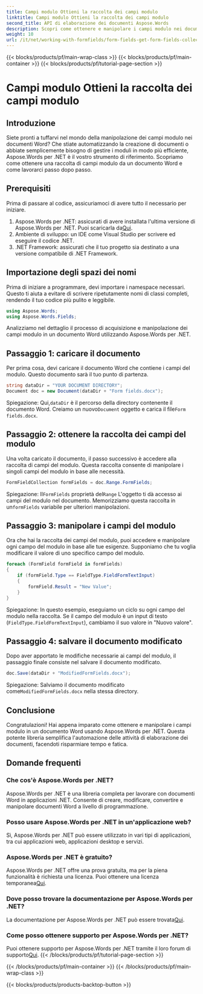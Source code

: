 ```yaml
---
title: Campi modulo Ottieni la raccolta dei campi modulo
linktitle: Campi modulo Ottieni la raccolta dei campi modulo
second_title: API di elaborazione dei documenti Aspose.Words
description: Scopri come ottenere e manipolare i campi modulo nei documenti Word utilizzando Aspose.Words per .NET con la nostra guida completa passo dopo passo.
weight: 10
url: /it/net/working-with-formfields/form-fields-get-form-fields-collection/
---
```


{{< blocks/products/pf/main-wrap-class >}}
{{< blocks/products/pf/main-container >}}
{{< blocks/products/pf/tutorial-page-section >}}

# Campi modulo Ottieni la raccolta dei campi modulo

## Introduzione

Siete pronti a tuffarvi nel mondo della manipolazione dei campi modulo nei documenti Word? Che stiate automatizzando la creazione di documenti o abbiate semplicemente bisogno di gestire i moduli in modo più efficiente, Aspose.Words per .NET è il vostro strumento di riferimento. Scopriamo come ottenere una raccolta di campi modulo da un documento Word e come lavorarci passo dopo passo.

## Prerequisiti

Prima di passare al codice, assicuriamoci di avere tutto il necessario per iniziare.

1.  Aspose.Words per .NET: assicurati di avere installata l'ultima versione di Aspose.Words per .NET. Puoi scaricarla da[Qui](https://releases.aspose.com/words/net/).
2. Ambiente di sviluppo: un IDE come Visual Studio per scrivere ed eseguire il codice .NET.
3. .NET Framework: assicurati che il tuo progetto sia destinato a una versione compatibile di .NET Framework.

## Importazione degli spazi dei nomi

Prima di iniziare a programmare, devi importare i namespace necessari. Questo ti aiuta a evitare di scrivere ripetutamente nomi di classi completi, rendendo il tuo codice più pulito e leggibile.

```csharp
using Aspose.Words;
using Aspose.Words.Fields;
```

Analizziamo nel dettaglio il processo di acquisizione e manipolazione dei campi modulo in un documento Word utilizzando Aspose.Words per .NET.

## Passaggio 1: caricare il documento

Per prima cosa, devi caricare il documento Word che contiene i campi del modulo. Questo documento sarà il tuo punto di partenza.

```csharp
string dataDir = "YOUR DOCUMENT DIRECTORY";
Document doc = new Document(dataDir + "Form fields.docx");
```

 Spiegazione: Qui,`dataDir` è il percorso della directory contenente il documento Word. Creiamo un nuovo`Document` oggetto e carica il file`Form fields.docx`.

## Passaggio 2: ottenere la raccolta dei campi del modulo

Una volta caricato il documento, il passo successivo è accedere alla raccolta di campi del modulo. Questa raccolta consente di manipolare i singoli campi del modulo in base alle necessità.

```csharp
FormFieldCollection formFields = doc.Range.FormFields;
```

 Spiegazione: Il`FormFields` proprietà del`Range` L'oggetto ti dà accesso ai campi del modulo nel documento. Memorizziamo questa raccolta in un`formFields` variabile per ulteriori manipolazioni.

## Passaggio 3: manipolare i campi del modulo

Ora che hai la raccolta dei campi del modulo, puoi accedere e manipolare ogni campo del modulo in base alle tue esigenze. Supponiamo che tu voglia modificare il valore di uno specifico campo del modulo.

```csharp
foreach (FormField formField in formFields)
{
    if (formField.Type == FieldType.FieldFormTextInput)
    {
        formField.Result = "New Value";
    }
}
```

Spiegazione: In questo esempio, eseguiamo un ciclo su ogni campo del modulo nella raccolta. Se il campo del modulo è un input di testo (`FieldType.FieldFormTextInput`), cambiamo il suo valore in "Nuovo valore".

## Passaggio 4: salvare il documento modificato

Dopo aver apportato le modifiche necessarie ai campi del modulo, il passaggio finale consiste nel salvare il documento modificato.

```csharp
doc.Save(dataDir + "ModifiedFormFields.docx");
```

 Spiegazione: Salviamo il documento modificato come`ModifiedFormFields.docx` nella stessa directory.

## Conclusione

Congratulazioni! Hai appena imparato come ottenere e manipolare i campi modulo in un documento Word usando Aspose.Words per .NET. Questa potente libreria semplifica l'automazione delle attività di elaborazione dei documenti, facendoti risparmiare tempo e fatica.

## Domande frequenti

### Che cos'è Aspose.Words per .NET?
Aspose.Words per .NET è una libreria completa per lavorare con documenti Word in applicazioni .NET. Consente di creare, modificare, convertire e manipolare documenti Word a livello di programmazione.

### Posso usare Aspose.Words per .NET in un'applicazione web?
Sì, Aspose.Words per .NET può essere utilizzato in vari tipi di applicazioni, tra cui applicazioni web, applicazioni desktop e servizi.

### Aspose.Words per .NET è gratuito?
Aspose.Words per .NET offre una prova gratuita, ma per la piena funzionalità è richiesta una licenza. Puoi ottenere una licenza temporanea[Qui](https://purchase.aspose.com/temporary-license/).

### Dove posso trovare la documentazione per Aspose.Words per .NET?
 La documentazione per Aspose.Words per .NET può essere trovata[Qui](https://reference.aspose.com/words/net/).

### Come posso ottenere supporto per Aspose.Words per .NET?
 Puoi ottenere supporto per Aspose.Words per .NET tramite il loro forum di supporto[Qui](https://forum.aspose.com/c/words/8).
{{< /blocks/products/pf/tutorial-page-section >}}

{{< /blocks/products/pf/main-container >}}
{{< /blocks/products/pf/main-wrap-class >}}

{{< blocks/products/products-backtop-button >}}
